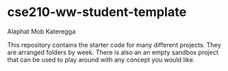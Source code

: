 # cse210-ww-student-template
Alaphat Mob Kateregga

This repository contains the starter code for many different projects. They are arranged folders by week. There is also an an empty sandbox project that can be used to play around with any concept you would like.
